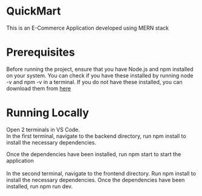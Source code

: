 # QuickMart
This is an E-Commerce Application developed using MERN stack

<h1>Prerequisites</h1>
Before running the project, ensure that you have Node.js and npm installed on your system. You can check if you have these installed by running node -v and npm -v in a terminal. If you do not have these installed, you can download them from <a href="https://nodejs.org/en/download/">here</a>

<h1>Running Locally</h1>
Open 2 terminals in VS Code.<br>
In the first terminal, navigate to the backend directory, run npm install to install the necessary dependencies.

Once the dependencies have been installed, run npm start to start the application
<br><br>
In the second terminal, navigate to the frontend directory.
Run npm install to install the necessary dependencies.
Once the dependencies have been installed, run npm run dev.
